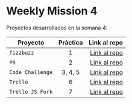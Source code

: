 # Weekly Mission 4

Proyectos desarrollados en la semana 4:

| Proyecto | Práctica | Link al repo |
| ------------- |:-------------:| -----:|
|`fizzbuzz`|1|[Link al repo](https://github.com/andresGuevaraRojas/new_feature_fizzbuzz)|
|`PR`|2|[Link al repo](https://github.com/andresGuevaraRojas/fizzbuzz)|
|`Code Challenge`|3, 4, 5|[Link al repo](https://github.com/andresGuevaraRojas/estudiantesVisualPartnerApi)|
|`Trello`|6|[Link al repo](https://github.com/andresGuevaraRojas/api_rest_trello)|
|`Trello JS Fork`|7|[Link al repo](https://github.com/LaunchX-InnovaccionVirtual/MissionNodeJS)|